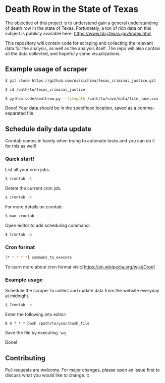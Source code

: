 # Death Row in the State of Texas
The objective of this project is to understand gain a general understanding of death row in the state of Texas. Fortunately, a ton of rich data on this subject is publicly available here:
https://www.tdcj.texas.gov/index.html 

This repository will contain code for scraping and collecting the relevant data for the analysis, as well as the analysis itself. The repo will also contain all the data collected, and hopefully some visualizations.

## Example usage of scraper

```bash
$ git clone https://github.com/nissichima/texas_criminal_justice.git
```

```bash
$ cd /path/to/texas_criminal_justice
```

```bash
$ python code/deathrow.py --filepath /path/to/save/data/file_name.csv
```
Done! Your data should be in the specificed location, saved as a comma-separated file.

## Schedule daily data update
Crontab comes in handy when trying to automate tasks and you can do it for this as well!

### Quick start!
List all your cron jobs.
```bash
$ crontab -l
```
Delete the current cron job.
```bash
$ crontab -r
```
For more details on crontab:
```bash
$ man crontab
```
Open editor to add scheduling command:
```bash
$ Crontab -e
```
### Cron format
```bash
[* * * * *] command_to_execute
```
To learn more about cron format visit:[https://en.wikipedia.org/wiki/Cron]

### Example usage
Schedule the scraper to collect and update data from the website everyday at midnight.
```bash
$ Crontab -e
```
Enter the following into editor:
```text
0 0 * * * bash /path/to/your/bash_file
```
Save the file by executing ```:wq ```

Done!

## Contributing
Pull requests are welcome. For major changes, please open an issue first to discuss what you would like to change.
ⴀ
